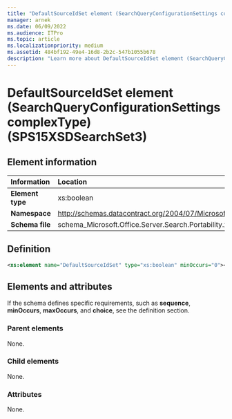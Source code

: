 ```yaml
---
title: "DefaultSourceIdSet element (SearchQueryConfigurationSettings complexType) (SPS15XSDSearchSet3)"
manager: arnek
ms.date: 06/09/2022
ms.audience: ITPro
ms.topic: article
ms.localizationpriority: medium
ms.assetid: 484bf192-49e4-16d8-2b2c-547b1055b678
description: "Learn more about DefaultSourceIdSet element (SearchQueryConfigurationSettings complexType) (SPS15XSDSearchSet3)."
---
```


# DefaultSourceIdSet element (SearchQueryConfigurationSettings complexType) (SPS15XSDSearchSet3)



## Element information

|Information|Location|
|:-----|:-----|
|**Element type** <br/> |xs:boolean  <br/> |
|**Namespace** <br/> |http://schemas.datacontract.org/2004/07/Microsoft.Office.Server.Search.Portability  <br/> |
|**Schema file** <br/> |schema_Microsoft.Office.Server.Search.Portability.xsd  <br/> |

## Definition

```XML
<xs:element name="DefaultSourceIdSet" type="xs:boolean" minOccurs="0"></xs:element>

```

## Elements and attributes

If the schema defines specific requirements, such as **sequence**, **minOccurs**, **maxOccurs**, and **choice**, see the definition section.

### Parent elements

None.

### Child elements

None.

### Attributes

None.
